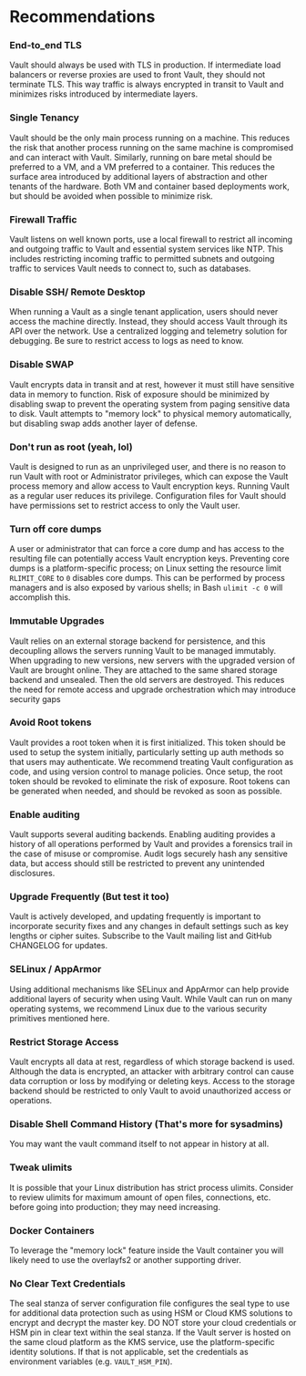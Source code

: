 # Recommendations

### End-to_end TLS

Vault should always be used with TLS in production. If intermediate load balancers or reverse proxies are used to front Vault, they 
should not terminate TLS. This way traffic is always encrypted in transit to Vault and minimizes risks introduced by intermediate 
layers.

### Single Tenancy

Vault should be the only main process running on a machine. This reduces the risk that another process running on the same machine is 
compromised and can interact with Vault. Similarly, running on bare metal should be preferred to a VM, and a VM preferred to a 
container. This reduces the surface area introduced by additional layers of abstraction and other tenants of the hardware. Both VM 
and container based deployments work, but should be avoided when possible to minimize risk.

### Firewall Traffic

Vault listens on well known ports, use a local firewall to restrict all incoming and outgoing traffic to Vault and essential system 
services like NTP. This includes restricting incoming traffic to permitted subnets and outgoing traffic to services Vault needs to 
connect to, such as databases.

### Disable SSH/ Remote Desktop

When running a Vault as a single tenant application, users should never access the machine directly. Instead, they should access 
Vault through its API over the network. Use a centralized logging and telemetry solution for debugging. Be sure to restrict access to 
logs as need to know.

### Disable SWAP

Vault encrypts data in transit and at rest, however it must still have sensitive data in memory to function. Risk of exposure should 
be minimized by disabling swap to prevent the operating system from paging sensitive data to disk. Vault attempts to "memory lock" to 
physical memory automatically, but disabling swap adds another layer of defense.

### Don't run as root (yeah, lol)

Vault is designed to run as an unprivileged user, and there is no reason to run Vault with root or Administrator privileges, which 
can expose the Vault process memory and allow access to Vault encryption keys. Running Vault as a regular user reduces its privilege. 
Configuration files for Vault should have permissions set to restrict access to only the Vault user.

### Turn off core dumps

A user or administrator that can force a core dump and has access to the resulting file can potentially access Vault encryption keys. 
Preventing core dumps is a platform-specific process; on Linux setting the resource limit `RLIMIT_CORE` to `0` disables core dumps. 
This can be performed by process managers and is also exposed by various shells; in Bash `ulimit -c 0` will accomplish this.


### Immutable Upgrades

Vault relies on an external storage backend for persistence, and this decoupling allows the servers running Vault to be managed 
immutably. When upgrading to new versions, new servers with the upgraded version of Vault are brought online. They are attached to 
the same shared storage backend and unsealed. Then the old servers are destroyed. This reduces the need for remote access and upgrade 
orchestration which may introduce security gaps

### Avoid Root tokens

Vault provides a root token when it is first initialized. This token should be used to setup the system initially, particularly 
setting up auth methods so that users may authenticate. We recommend treating Vault configuration as code, and using version control 
to manage policies. Once setup, the root token should be revoked to eliminate the risk of exposure. Root tokens can be generated when 
needed, and should be revoked as soon as possible.


### Enable auditing

Vault supports several auditing backends. Enabling auditing provides a history of all operations performed by Vault and provides a 
forensics trail in the case of misuse or compromise. Audit logs securely hash any sensitive data, but access should still be 
restricted to prevent any unintended disclosures.

### Upgrade Frequently (But test it too)

Vault is actively developed, and updating frequently is important to incorporate security fixes and any changes in default settings
such as key lengths or cipher suites. Subscribe to the Vault mailing list and GitHub CHANGELOG for updates.

### SELinux / AppArmor

Using additional mechanisms like SELinux and AppArmor can help provide additional layers of security when using Vault. While Vault 
can run on many operating systems, we recommend Linux due to the various security primitives mentioned here.

### Restrict Storage Access

Vault encrypts all data at rest, regardless of which storage backend is used. Although the data is encrypted, an attacker with 
arbitrary control can cause data corruption or loss by modifying or deleting keys. Access to the storage backend should be restricted 
to only Vault to avoid unauthorized access or operations.

### Disable Shell Command History (That's more for sysadmins)

You may want the vault command itself to not appear in history at all. 

### Tweak ulimits

It is possible that your Linux distribution has strict process ulimits. Consider to review ulimits for maximum amount of open files, 
connections, etc. before going into production; they may need increasing.

### Docker Containers

To leverage the "memory lock" feature inside the Vault container you will likely need to use the overlayfs2 or another supporting 
driver.

### No Clear Text Credentials 

The seal stanza of server configuration file configures the seal type to use for additional data protection such as using HSM or 
Cloud KMS solutions to encrypt and decrypt the master key. DO NOT store your cloud credentials or HSM pin in clear text within the 
seal stanza. If the Vault server is hosted on the same cloud platform as the KMS service, use the platform-specific identity 
solutions. If that is not applicable, set the credentials as environment variables (e.g. `VAULT_HSM_PIN`).
